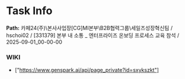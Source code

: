 # Task Info

**Path:** 카페24(주)\본사사업장\[CG]MI본부\B2B협력그룹\세일즈성장혁신팀 / hschoi02 / [331379] 본부 내 소통 _ 엔터프라이즈 온보딩 프로세스 교육 참석 / 2025-09-01_00-00-00

### WIKI
- ["https://www.genspark.ai/api/page_private?id=sxykszkt"]

